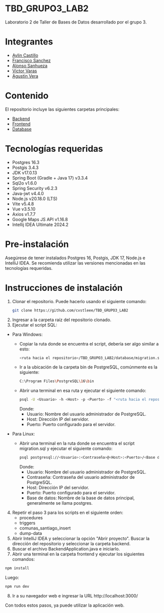 # TBD_GRUPO3_LAB2

Laboratorio 2 de Taller de Bases de Datos desarrollado por el grupo 3.

# Integrantes
* [Aylin Castillo](https://github.com/cvstleee)
* [Francisco Sanchez](https://github.com/Mellowzhong)
* [Alonso Sanhueza](https://github.com/AalSaa)
* [Victor Varas](https://github.com/victorvaras)
* [Agustin Vera](https://github.com/Agustin-Vera)

# Contenido
El repositorio incluye las siguientes carpetas principales:
* [Backend](https://github.com/cvstleee/TBD_GRUPO3_LAB2/tree/main/backend)
* [Frontend](https://github.com/cvstleee/TBD_GRUPO3_LAB2/tree/main/frontend)
* [Database](https://github.com/cvstleee/TBD_GRUPO3_LAB2/tree/main/database)

# Tecnologías requeridas
* Postgres 16.3
* Postgis 3.4.3
* JDK v17.0.13
* Spring Boot (Gradle + Java 17) v3.3.4
* Sql2o v1.6.0
* Spring Security v6.2.3
* Java-jwt v4.4.0
* Node.js v20.18.0 (LTS)
* Vite v5.4.8
* Vue v3.5.10
* Axios v1.7.7
* Google Maps JS API v1.16.8
* Intellij IDEA Ultimate 2024.2

# Pre-instalación
Asegúrese de tener instalados Postgres 16, Postgis, JDK 17, Node.js e IntelliJ IDEA. Se recomienda utilizar las versiones mencionadas en las tecnologías requeridas.

# Instrucciones de instalación
1. Clonar el repositorio. Puede hacerlo usando el siguiente comando:
   ```sh
   git clone https://github.com/cvstleee/TBD_GRUPO3_LAB2
   ```
2. Ingresar a la carpeta raíz del repositorio clonado.
3. Ejecutar el script SQL:
  * Para Windows:
    - Copiar la ruta donde se encuentra el script, debería ser algo similar a esto:
      ```sh
      <ruta hacia el repositorio>/TBD_GRUPO3_LAB2/database/migration.sql
      ```
    - Ir a la ubicación de la carpeta bin de PostgreSQL, comúnmente es la siguiente:
      ```sh
      C:\Program Files\PostgreSQL\16\bin
      ```
    - Abrir una terminal en esa ruta y ejecutar el siguiente comando:
      ```sh
      psql -U <Usuario> -h <Host> -p <Puerto> -f "<ruta hacia el repositorio>/TBD_GRUPO3_LAB2/database/migration.sql"
      ```
      Donde:
        - Usuario: Nombre del usuario administrador de PostgreSQL.
        - Host: Dirección IP del servidor.
        - Puerto: Puerto configurado para el servidor.
  
  * Para Linux:
    - Abrir una terminal en la ruta donde se encuentra el script migration.sql y ejecutar el siguiente comando:
      ```sh
      psql postgresql://<Usuario>:<Contraseña>@<Host>:<Puerto>/<Base de datos> -f "migration.sql"
      ```
      Donde:
        - Usuario: Nombre del usuario administrador de PostgreSQL.
        - Contraseña: Contraseña del usuario administrador de PostgreSQL.
        - Host: Dirección IP del servidor.
        - Puerto: Puerto configurado para el servidor.
        - Base de datos: Nombre de la base de datos principal, generalmente se llama postgres.
4. Repetir el paso 3 para los scripts en el siguiente orden:
    * procedures
    * triggers
    * comunas_santiago_insert
    * dump-data
5. Abrir IntelliJ IDEA y seleccionar la opción "Abrir proyecto". Buscar la dirección del repositorio y seleccionar la carpeta backend.
6. Buscar el archivo BackendApplication.java e iniciarlo.
7. Abrir una terminal en la carpeta frontend y ejecutar los siguientes comandos:
  ```sh
  npm install
  ```
  Luego:
  ```sh
  npm run dev
  ```
8. Ir a su navegador web e ingresar la URL http://localhost:3000/
   
Con todos estos pasos, ya puede utilizar la aplicación web.
